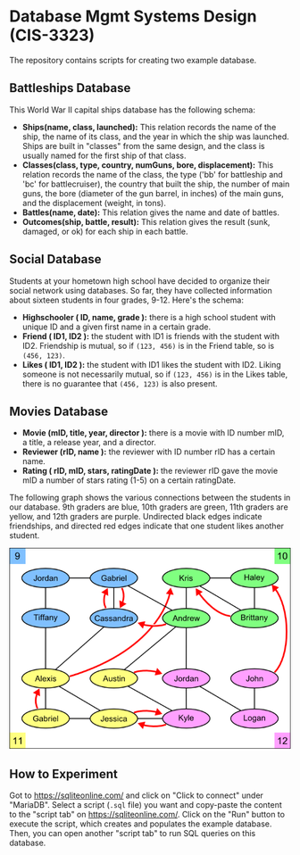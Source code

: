 # Database Mgmt Systems Design (CIS-3323)
The repository contains scripts for creating two example database.

## Battleships Database
This World War II capital ships database has the following schema:

* **Ships(name, class, launched):** This relation records the name of the ship, the name of its class, and the year in which the ship was launched. Ships are built in "classes" from the same design, and the class is usually named for the first ship of that class.
* **Classes(class, type, country, numGuns, bore, displacement):** This relation records the name of the class, the type ('bb' for battleship and 'bc' for battlecruiser), the country that built the ship, the number of main guns, the bore (diameter of the gun barrel, in inches) of the main guns, and the displacement (weight, in tons).
* **Battles(name, date):** This relation gives the name and date of battles.
* **Outcomes(ship, battle, result):** This relation gives the result (sunk, damaged, or ok) for each ship in each battle.

## Social Database
Students at your hometown high school have decided to organize their social network using databases. So far, they have collected information about sixteen students in four grades, 9-12. Here's the schema:

* **Highschooler ( ID, name, grade ):** there is a high school student with unique ID and a given first name in a certain grade.
* **Friend ( ID1, ID2 ):** the student with ID1 is friends with the student with ID2. Friendship is mutual, so if `(123, 456)` is in the Friend table, so is `(456, 123)`.
* **Likes ( ID1, ID2 ):** the student with ID1 likes the student with ID2. Liking someone is not necessarily mutual, so if `(123, 456)` is in the Likes table, there is no guarantee that `(456, 123)` is also present.

## Movies Database
* **Movie (mID, title, year, director ):** there is a movie with ID number mID, a title, a release year, and a director. 
* **Reviewer (rID, name ):** the reviewer with ID number rID has a certain name. 
* **Rating ( rID, mID, stars, ratingDate ):** the reviewer rID gave the movie mID a number of stars rating (1-5) on a certain ratingDate. 

The following graph shows the various connections between the students in our database. 9th graders are blue, 10th graders are green, 11th graders are yellow, and 12th graders are purple. Undirected black edges indicate friendships, and directed red edges indicate that one student likes another student.

<img src="https://github.com/sbunivedu/db_example_database/blob/master/images/social.png">

## How to Experiment
Got to https://sqliteonline.com/ and click on "Click to connect" under "MariaDB". Select a script (`.sql` file) you want and copy-paste the content to the "script tab" on https://sqliteonline.com/. Click on the "Run" button to execute the script, which creates and populates the example database. Then, you can open another "script tab" to run SQL queries on this database.
